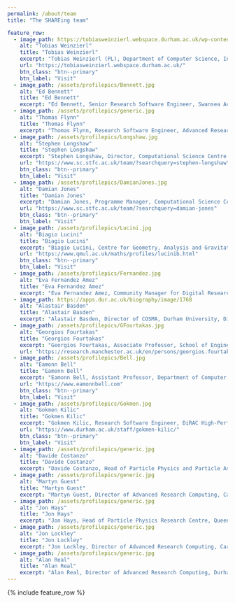 ```yaml
---
permalink: /about/team
title: "The SHAREing team"

feature_row:
  - image_path: https://tobiasweinzierl.webspace.durham.ac.uk/wp-content/uploads/sites/288/2022/02/2019_tobias.jpg
    alt: "Tobias Weinzierl"
    title: "Tobias Weinzierl"
    excerpt: "Tobias Weinzierl (PL), Department of Computer Science, Institute for Data Science, Durham University"
    url: "https://tobiasweinzierl.webspace.durham.ac.uk/"
    btn_class: "btn--primary"
    btn_label: "Visit"
  - image_path: /assets/profilepics/Bennett.jpg
    alt: "Ed Bennett"
    title: "Ed Bennett"
    excerpt: "Ed Bennett, Senior Research Software Engineer, Swansea Academy of Advanced Computing, Swansea University"
  - image_path: /assets/profilepics/generic.jpg
    alt: "Thomas Flynn"
    title: "Thomas Flynn"
    excerpt: "Thomas Flynn, Research Software Engineer, Advanced Research Computing, Durham University"
  - image_path: /assets/profilepics/Longshaw.jpg
    alt: "Stephen Longshaw"
    title: "Stephen Longshaw"
    excerpt: "Stephen Longshaw, Director, Computational Science Centre for Research Communities (CoSeC), STFC"
    url: "https://www.sc.stfc.ac.uk/team/?searchquery=stephen-longshaw"
    btn_class: "btn--primary"
    btn_label: "Visit"
  - image_path: /assets/profilepics/DamianJones.jpg
    alt: "Damian Jones"
    title: "Damian Jones"
    excerpt: "Damian Jones, Programme Manager, Computational Science Centre for Research Communities (CoSeC), STFC"
    url: "https://www.sc.stfc.ac.uk/team/?searchquery=damian-jones"
    btn_class: "btn--primary"
    btn_label: "Visit"
  - image_path: /assets/profilepics/Lucini.jpg
    alt: "Biagio Lucini"
    title: "Biagio Lucini"
    excerpt: "Biagio Lucini, Centre for Geometry, Analysis and Gravitation, School of Mathematical Sciences, Queen Mary University of London"
    url: "https://www.qmul.ac.uk/maths/profiles/lucinib.html"
    btn_class: "btn--primary"
    btn_label: "Visit"
  - image_path: /assets/profilepics/Fernandez.jpg
    alt: "Eva Fernandez Amez"
    title: "Eva Fernandez Amez"
    excerpt: "Eva Fernandez Amez, Community Manager for Digital Research Infrastructure, Durham University"
  - image_path: https://apps.dur.ac.uk/biography/image/1768
    alt: "Alastair Basden"
    title: "Alastair Basden"
    excerpt: "Alastair Basden, Director of COSMA, Durham University, DiRAC Technical Directorate"
  - image_path: /assets/profilepics/GFourtakas.jpg
    alt: "Georgios Fourtakas"
    title: "Georgios Fourtakas"
    excerpt: "Georgios Fourtakas, Associate Professor, School of Engineering, The University of Manchester"
    url: "https://research.manchester.ac.uk/en/persons/georgios.fourtakas"
  - image_path: /assets/profilepics/Bell.jpg
    alt: "Eamonn Bell"
    title: "Eamonn Bell"
    excerpt: "Eamonn Bell, Assistant Professor, Department of Computer Science, Durham University"
    url: "https://www.eamonnbell.com"
    btn_class: "btn--primary"
    btn_label: "Visit"
  - image_path: /assets/profilepics/Gokmen.jpg
    alt: "Gokmen Kilic"
    title: "Gokmen Kilic"
    excerpt: "Gokmen Kilic, Research Software Engineer, DiRAC High-Performance Computing Facilty, The Institute for Computational Cosmology (ICC), Durham University"
    url: "https://www.durham.ac.uk/staff/gokmen-kilic/"
    btn_class: "btn--primary"
    btn_label: "Visit"
  - image_path: /assets/profilepics/generic.jpg
    alt: "Davide Costanzo"
    title: "Davide Costanzo"
    excerpt: "Davide Costanzo, Head of Particle Physics and Particle Astrophysics Research Cluster, University of Sheffield"
  - image_path: /assets/profilepics/generic.jpg
    alt: "Martyn Guest"
    title: "Martyn Guest"
    excerpt: "Martyn Guest, Director of Advanced Research Computing, Cardiff University"
  - image_path: /assets/profilepics/generic.jpg
    alt: "Jon Hays"
    title: "Jon Hays"
    excerpt: "Jon Hays, Head of Particle Physics Research Centre, Queen Mary University of London"
  - image_path: /assets/profilepics/generic.jpg
    alt: "Jon Lockley"
    title: "Jon Lockley"
    excerpt: "Jon Lockley, Director of Advanced Research Computing, Cardiff University"
  - image_path: /assets/profilepics/generic.jpg
    alt: "Alan Real"
    title: "Alan Real"
    excerpt: "Alan Real, Director of Advanced Research Computing, Durham University"
---
```


{% include feature_row %}
